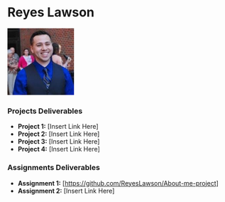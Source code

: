 # Reyes Lawson
<img src="./assets/reyesprofile.jpg" style="width:150px;"/>

### Projects Deliverables
- **Project 1:** [Insert Link Here]
- **Project 2:** [Insert Link Here]
- **Project 3:** [Insert Link Here]
- **Project 4:** [Insert Link Here]

### Assignments Deliverables
- **Assignment 1:** [https://github.com/ReyesLawson/About-me-project]
- **Assignment 2:** [Insert Link Here]







